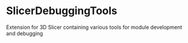 # SlicerDebuggingTools
Extension for 3D Slicer containing various tools for module development and debugging
